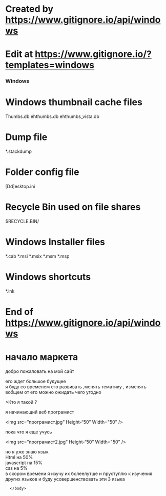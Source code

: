  
# Created by https://www.gitignore.io/api/windows
# Edit at https://www.gitignore.io/?templates=windows

### Windows ###
# Windows thumbnail cache files
Thumbs.db
ehthumbs.db
ehthumbs_vista.db

# Dump file
*.stackdump

# Folder config file
[Dd]esktop.ini

# Recycle Bin used on file shares
$RECYCLE.BIN/

# Windows Installer files
*.cab
*.msi
*.msix
*.msm
*.msp

# Windows shortcuts
*.lnk

# End of https://www.gitignore.io/api/windows
 
 
 <html>
 <head> 
  <title>Niki_market_only</title>
 </head>
 <body>
  <h1>начало маркета </h1>
  <p>добро пожаловать на мой сайт</p> 
  <p>его ждет большое будущее <br/>я буду со временем его развивать ,менять тематику , изменять <br/>вобщем от его можно ожидать чего угодно</p> 
  <div align=”center"> <h>>Кто я такой ?</h>
 

                         
 <div align=”center”>
 
  <p>я начинающий веб програмист</p>
  
 <img src=”програмист.jpg”   Height-“50”  Width="50”    />
 
 <p>пока что я еще учусь</p>
 
  <img src=”програмист2.jpg”   Height-“50”  Width="50”    />
 <p>но я уже знаю язык <br/> Html на 50% <br/> javascript на 15% <br/>css на 5% <br/>в скором времени я изучу их болеелутше и пруступлю к изучения других языков и буду усовершенствовать эти 3 языка</p>
 

      </body>
</html>
